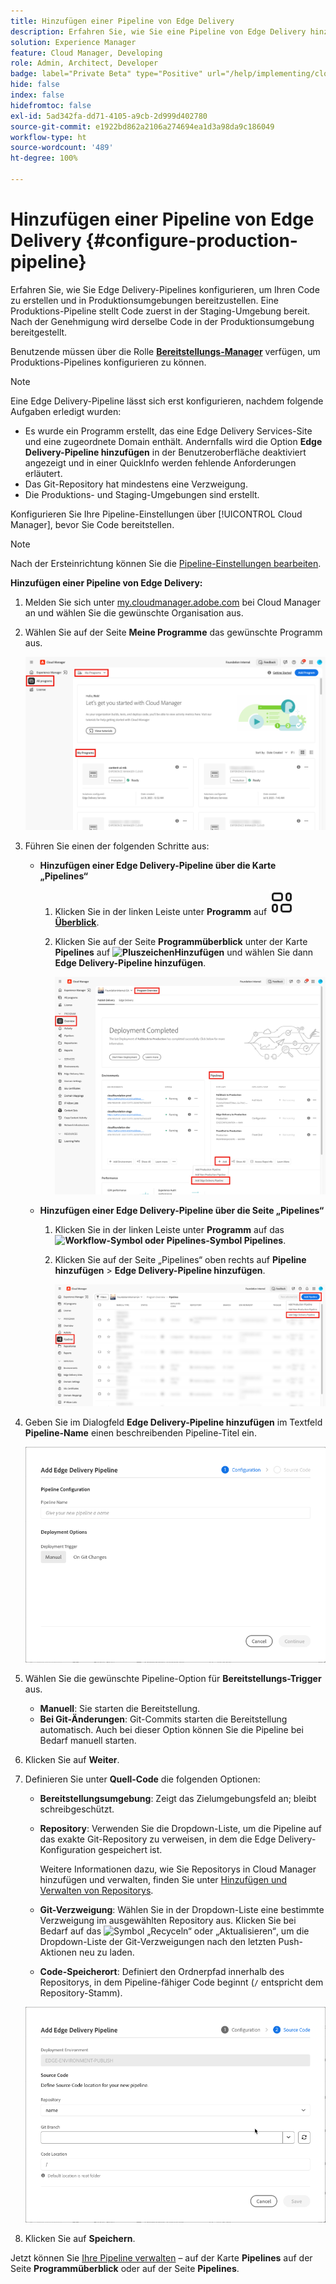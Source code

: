 ```yaml
---
title: Hinzufügen einer Pipeline von Edge Delivery
description: Erfahren Sie, wie Sie eine Pipeline von Edge Delivery hinzufügen, um Ihren Code zu erstellen und in Produktionsumgebungen bereitzustellen.
solution: Experience Manager
feature: Cloud Manager, Developing
role: Admin, Architect, Developer
badge: label="Private Beta" type="Positive" url="/help/implementing/cloud-manager/release-notes/current.md#gitlab-bitbucket"
hide: false
index: false
hidefromtoc: false
exl-id: 5ad342fa-dd71-4105-a9cb-2d999d402780
source-git-commit: e1922bd862a2106a274694ea1d3a98da9c186049
workflow-type: ht
source-wordcount: '489'
ht-degree: 100%

---
```


# Hinzufügen einer Pipeline von Edge Delivery {#configure-production-pipeline}

Erfahren Sie, wie Sie Edge Delivery-Pipelines konfigurieren, um Ihren Code zu erstellen und in Produktionsumgebungen bereitzustellen. Eine Produktions-Pipeline stellt Code zuerst in der Staging-Umgebung bereit. Nach der Genehmigung wird derselbe Code in der Produktionsumgebung bereitgestellt.

Benutzende müssen über die Rolle **[Bereitstellungs-Manager](/help/onboarding/cloud-manager-introduction.md#role-based-permissions)** verfügen, um Produktions-Pipelines konfigurieren zu können.

>[!NOTE]
>
>Eine Edge Delivery-Pipeline lässt sich erst konfigurieren, nachdem folgende Aufgaben erledigt wurden:
>
>* Es wurde ein Programm erstellt, das eine Edge Delivery Services-Site und eine zugeordnete Domain enthält. Andernfalls wird die Option **Edge Delivery-Pipeline hinzufügen** in der Benutzeroberfläche deaktiviert angezeigt und in einer QuickInfo werden fehlende Anforderungen erläutert.
>* Das Git-Repository hat mindestens eine Verzweigung.
>* Die Produktions- und Staging-Umgebungen sind erstellt.

<!-- CMGR‑69680 -->


Konfigurieren Sie Ihre Pipeline-Einstellungen über [!UICONTROL Cloud Manager], bevor Sie Code bereitstellen.

>[!NOTE]
>
>Nach der Ersteinrichtung können Sie die [Pipeline-Einstellungen bearbeiten](managing-pipelines.md).

**Hinzufügen einer Pipeline von Edge Delivery:**

1. Melden Sie sich unter [my.cloudmanager.adobe.com](https://my.cloudmanager.adobe.com/) bei Cloud Manager an und wählen Sie die gewünschte Organisation aus.

1. Wählen Sie auf der Seite **Meine Programme** das gewünschte Programm aus.

   ![Die Seite „Meine Programme“ in Cloud Manager](/help/implementing/cloud-manager/configuring-pipelines/assets/my-programs.png)

1. Führen Sie einen der folgenden Schritte aus:

   * **Hinzufügen einer Edge Delivery-Pipeline über die Karte „Pipelines“**

      1. Klicken Sie in der linken Leiste unter **Programm** auf **![Überblickssymbol](/help/implementing/cloud-manager/configuring-pipelines/assets/overview.svg) [Überblick](/help/implementing/cloud-manager/navigation.md#my-programs)**.
      1. Klicken Sie auf der Seite **Programmüberblick** unter der Karte **Pipelines** auf **![Pluszeichen](https://spectrum.adobe.com/static/icons/workflow_18/Smock_Add_18_N.svg)Hinzufügen** und wählen Sie dann **Edge Delivery-Pipeline hinzufügen**.

         ![Die Karte „Pipelines“ auf der Seite „Programmüberblick“](/help/implementing/cloud-manager/configuring-pipelines/assets/pipelinescard-add-ed-pipeline.png)

   * **Hinzufügen einer Edge Delivery-Pipeline über die Seite „Pipelines“**

      1. Klicken Sie in der linken Leiste unter **Programm** auf das **![Workflow-Symbol oder Pipelines-Symbol](https://spectrum.adobe.com/static/icons/workflow_18/Smock_Workflow_18_N.svg) Pipelines**.
      1. Klicken Sie auf der Seite „Pipelines“ oben rechts auf **Pipeline hinzufügen** > **Edge Delivery-Pipeline hinzufügen**.

         ![Die Seite „Pipelines“ mit der Schaltfläche „Pipeline hinzufügen“](/help/implementing/cloud-manager/configuring-pipelines/assets/pipelinespage-add-ed-pipeline.png)

1. Geben Sie im Dialogfeld **Edge Delivery-Pipeline hinzufügen** im Textfeld **Pipeline-Name** einen beschreibenden Pipeline-Titel ein.

   ![Dialogfeld „Edge Delivery-Pipeline hinzufügen“](/help/implementing/cloud-manager/configuring-pipelines/assets/add-edge-delivery-pipeline-configuration.png)

1. Wählen Sie die gewünschte Pipeline-Option für **Bereitstellungs-Trigger** aus.

   * **Manuell**: Sie starten die Bereitstellung.
   * **Bei Git-Änderungen**: Git-Commits starten die Bereitstellung automatisch. Auch bei dieser Option können Sie die Pipeline bei Bedarf manuell starten.

1. Klicken Sie auf **Weiter**.

1. Definieren Sie unter **Quell-Code** die folgenden Optionen:

   * **Bereitstellungsumgebung**: Zeigt das Zielumgebungsfeld an; bleibt schreibgeschützt.

   * **Repository**: Verwenden Sie die Dropdown-Liste, um die Pipeline auf das exakte Git-Repository zu verweisen, in dem die Edge Delivery-Konfiguration gespeichert ist.

     Weitere Informationen dazu, wie Sie Repositorys in Cloud Manager hinzufügen und verwalten, finden Sie unter [Hinzufügen und Verwalten von Repositorys](/help/implementing/cloud-manager/managing-code/managing-repositories.md).

   * **Git-Verzweigung**: Wählen Sie in der Dropdown-Liste eine bestimmte Verzweigung im ausgewählten Repository aus. Klicken Sie bei Bedarf auf das ![Symbol „Recyceln“ oder „Aktualisieren“](https://spectrum.adobe.com/static/icons/workflow_18/Smock_Refresh_18_N.svg), um die Dropdown-Liste der Git-Verzweigungen nach den letzten Push-Aktionen neu zu laden.
   * **Code-Speicherort**: Definiert den Ordnerpfad innerhalb des Repositorys, in dem Pipeline-fähiger Code beginnt (`/` entspricht dem Repository-Stamm).

   ![Konfigurations-Pipeline](/help/implementing/cloud-manager/configuring-pipelines/assets/add-edge-delivery-pipeline-sourcecode.png)

1. Klicken Sie auf **Speichern**.

Jetzt können Sie [Ihre Pipeline verwalten](managing-pipelines.md) – auf der Karte **Pipelines** auf der Seite **Programmüberblick** oder auf der Seite **Pipelines**.
